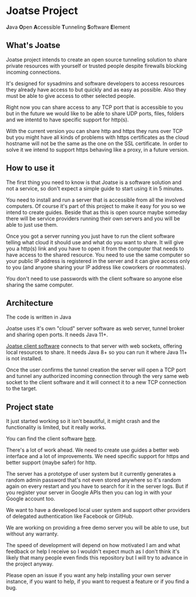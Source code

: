 # Joatse Project

**J**ava **O**pen **A**ccessible **T**unneling **S**oftware **E**lement

## What's Joatse

Joatse project intends to create an open source tunneling solution to share private resources with yourself or trusted people despite firewalls blocking incoming connections.

It's designed for sysadmins and software developers to access resources they already have access to but quickly and as easy as possible. Also they must be able to give access to other selected people.

Right now you can share access to any TCP port that is accessible to you but in the future we would like to be able to share UDP ports, files, folders and we intentd to have specific support for http(s).

With the current version you can share http and https they runs over TCP but you might have all kinds of problems with https certificates as the cloud hostname will not be the same as the one on the SSL certificate. In order to solve it we intend to support https behaving like a proxy, in a future version.

## How to use it

The first thing you need to know is that Joatse is a software solution and not a service, so don't expect a simple guide to start using it in 5 minutes.

You need to install and run a server that is accessible from all the involved computers. Of course it's part of this project to make it easy for you so we intend to create guides. Beside that as this is open source maybe someday there will be service providers running their own servers and you will be able to just use them.

Once you got a server running you just have to run the client software telling what cloud it should use and what do you want to share. It will give you a http(s) link and you have to open it from the computer that needs to have access to the shared resource. You need to use the same computer so your public IP address is registered in the server and it can give access only to you (and anyone sharing your IP address like coworkers or roommates).

You don't need to use passwords with the client software so anyone else sharing the same computer.

## Architecture

The code is written in Java 

Joatse uses it's own "cloud" server software as web server, tunnel broker and sharing open ports. It needs Java 11+.

[Joatse client software](https://github.com/aalku/joatse-target) connects to that server with web sockets, offering local resources to share. It needs Java 8+ so you can run it where Java 11+ is not installed.

Once the user confirms the tunnel creation the server will open a TCP port and tunnel any authorized incoming connection through the very same web socket to the client software and it will connect it to a new TCP connection to the target.

## Project state

It just started working so it isn't beautiful, it might crash and the functionality is limited, but it really works.

You can find the client software [here](https://github.com/aalku/joatse-target).

There's a lot of work ahead. We need to create use guides a better web interface and a lot of improvements.
We need specific support for https and better support (maybe safer) for http.

The server has a prototype of user system but it currently generates a random admin password that's not even stored anywhere so it's random again on every restart and you have to search for it in the server logs. But if you register your server in Google APIs then you can log in with your Google account too.

We want to have a developed local user system and support other providers of delegated authentication like Facebook or GitHub.

We are working on providing a free demo server you will be able to use, but without any warranty.

The speed of development will depend on how motivated I am and what feedback or help I receive so I wouldn't expect much as I don't think it's likely that many people even finds this repository but I will try to advance in the project anyway.

Please open an issue if you want any help installing your own server instance, if you want to help, if you want to request a feature or if you find a bug.